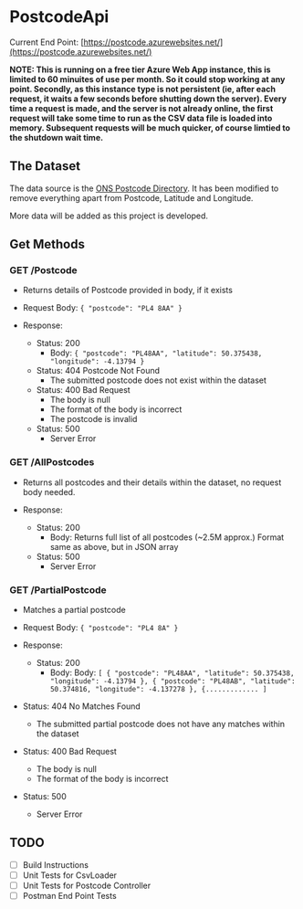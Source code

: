 # PostcodeApi

Current End Point: [https://postcode.azurewebsites.net/](https://postcode.azurewebsites.net/)


**NOTE: This is running on a free tier Azure Web App instance, this is limited to 60 minuites of use per month. So it could stop working at any point. Secondly, as this instance type is not persistent (ie, after each request, it waits a few seconds before shutting down the server). Every time a request is made, and the server is not already online, the first request will take some time to run as the CSV data file is loaded into memory. Subsequent requests will be much quicker, of course limtied to the shutdown wait time.**

## The Dataset

The data source is the [ONS Postcode Directory](https://geoportal.statistics.gov.uk/datasets/ons::ons-postcode-directory-august-2023/about). It has been modified to remove everything apart from Postcode, Latitude and Longitude.


More data will be added as this project is developed. 


## Get Methods

### GET /Postcode
- Returns details of Postcode provided in body, if it exists

- Request Body:
`{
  "postcode": "PL4 8AA"
}`

- Response: 
  - Status: 200
    - Body: `{
    "postcode": "PL48AA",
    "latitude": 50.375438,
    "longitude": -4.13794
  }`
  - Status: 404 Postcode Not Found
    - The submitted postcode does not exist within the dataset   
  - Status: 400 Bad Request
    - The body is null  
    - The format of the body is incorrect
    - The postcode is invalid
  - Status: 500
    - Server Error

### GET /AllPostcodes
- Returns all postcodes and their details within the dataset, no request body needed.

- Response: 
  - Status: 200
    - Body: Returns full list of all postcodes (~2.5M approx.) Format same as above, but in JSON array
  - Status: 500
    - Server Error

### GET /PartialPostcode
- Matches a partial postcode

- Request Body:
`{
  "postcode": "PL4 8A"
}`

- Response: 
  - Status: 200
    - Body: Body: 
`[
    {
        "postcode": "PL48AA",
        "latitude": 50.375438,
        "longitude": -4.13794
    },
    {
        "postcode": "PL48AB",
        "latitude": 50.374816,
        "longitude": -4.137278
    },
    {.............
]`
- Status: 404 No Matches Found
    - The submitted partial postcode does not have any matches within the dataset   
- Status: 400 Bad Request
  - The body is null  
  - The format of the body is incorrect
- Status: 500
  - Server Error

## TODO

- [ ] Build Instructions
- [ ] Unit Tests for CsvLoader
- [ ] Unit Tests for Postcode Controller
- [ ] Postman End Point Tests
